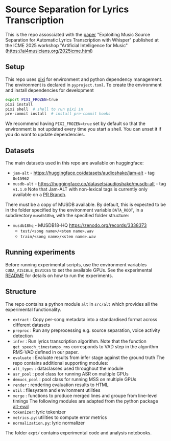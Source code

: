 # Source Separation for Lyrics Transcription
This is the repo assosciated with the [paper](https://arxiv.org/pdf/2506.15514) "Exploiting Music Source Separation for 
Automatic Lyrics Transcription with Whisper" published at the ICME 2025 workshop "Artificial Intelligence for Music"
(https://ai4musicians.org/2025icme.html)

## Setup
This repo uses [pixi](https://pixi.sh/latest/) for environment and python
dependency management. The environment is declared in `pyproject.toml`.
To create the environment and install dependencies for development
``` sh
export PIXI_FROZEN=true
pixi install
pixi shell  # shell to run pixi in
pre-commit install  # install pre-commit hooks
```
We recommend having `PIXI_FROZEN=true` set by default so that the environment
is not updated every time you start a shell. You can unset it if you do want
to update dependencies.

## Datasets
The main datasets used in this repo are available on huggingface:
- `jam-alt` - https://huggingface.co/datasets/audioshake/jam-alt - tag `0e15962` 
- `musdb-alt` - https://huggingface.co/datasets/audioshake/musdb-alt - tag `v1.1.0`
Note that Jam-ALT with non-lexical tags is currently only available on a [PR Branch](https://huggingface.co/datasets/jamendolyrics/jam-alt/tree/refs%2Fpr%2F8).

There must be a copy of MUSDB available. By default, this is expected to be in
the folder specified by the environment variable `DATA_ROOT`, in a subdirectory `musdb18hq`,
with the specified folder structure:
- `musdb18hq` - MUSDB18-HQ https://zenodo.org/records/3338373
  - `test/<song name>/<stem name>.wav`
  - `train/<song name>/<stem name>.wav`

## Running experiments
Before running experimental scripts, use the environment variables
  `CUDA_VISIBLE_DEVICES` to set the available GPUs.
See the experimental [README](./expt/01-ss/README.md) for details on how to run the experiments.


## Structure
The repo contains a python module `alt` in `src/alt` which provides all the experimental functionality.

- `extract` : Copy per-song metadata into a standardised format across different datasets
- `preproc` : Run any preprocessing e.g. source separation, voice activity detection
- `infer` : Run lyrics transcription algorithm. Note that the function `get_speech_timestamps_rms`
  corresponds to VAD step in the algorithm RMS-VAD defined in our paper.
- `evaluate` : Evaluate results from infer stage against the ground truth
The repo contains additional supporting modules:
- `alt_types` : dataclasses used throughout the module
- `asr_pool` : pool class for running ASR on multiple GPUs
- `demucs_pool` : pool class for running MSS on multiple GPUs
- `render` : rendering evaluation results to HTML
- `util` : filesystem and environment utilities
- `merge` : functions to produce merged lines and groupe from line-level timings
The following modules are adapted from the python package [alt-eval](https://github.com/audioshake/alt-eval)
- `tokenizer`: lyric tokenizer
- `metrics.py`: utilities to compute error metrics
- `normalization.py`: lyric normalizer

The folder `expt/` contains experimental code and analysis notebooks.
